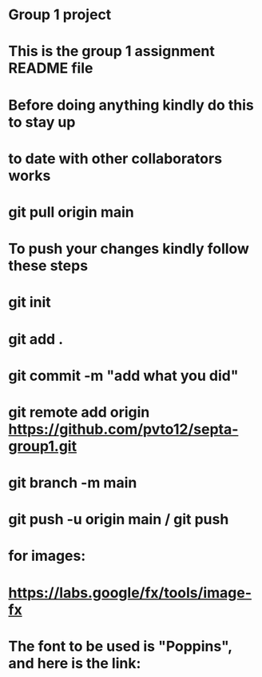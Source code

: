 # Group 1 project

# This is the group 1 assignment README file

# Before doing anything kindly do this to stay up

# to date with other collaborators works

# git pull origin main

#

# To push your changes kindly follow these steps

# git init

# git add .

# git commit -m "add what you did"

# git remote add origin https://github.com/pvto12/septa-group1.git

# git branch -m main

# git push -u origin main / git push

# for images:

# https://labs.google/fx/tools/image-fx

# The font to be used is "Poppins", and here is the link:

### <link rel="preconnect" href="https://fonts.googleapis.com">
### <link rel="preconnect" href="https://fonts.gstatic.com" crossorigin>
### <link href="https://fonts.googleapis.com/css2?family=Montserrat:ital,wght@0,100..900;1,100..900&family=Poppins:ital,wght@0,100;0,200;0,300;0,400;0,500;0,600;0,700;0,800;0,900;1,100;1,200;1,300;1,400;1,500;1,600;1,700;1,800;1,900&display=swap" rel="stylesheet">